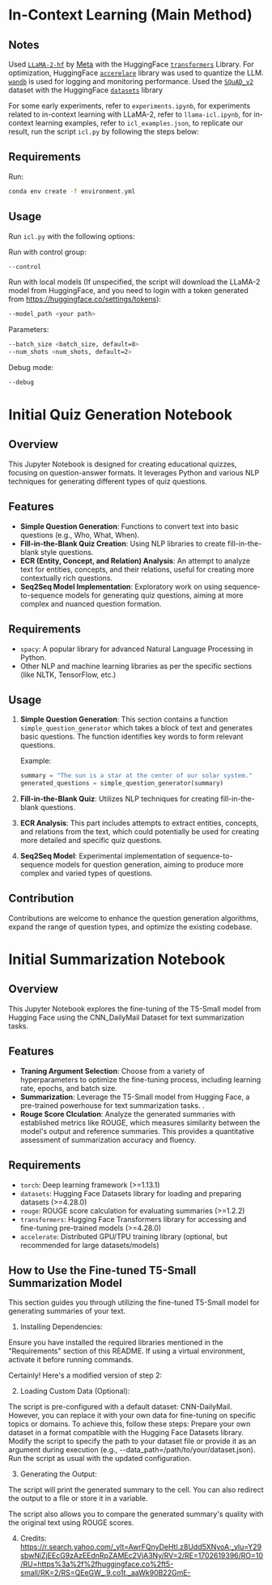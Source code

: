 # In-Context Learning (Main Method)

## Notes

Used [`LLaMA-2-hf`](https://huggingface.co/meta-llama/Llama-2-7b-hf) by [Meta](https://ai.meta.com/llama/) with the HuggingFace [`transformers`](https://huggingface.co/docs/transformers/index) Library. For optimization, HuggingFace [`accerelare`](https://huggingface.co/docs/accelerate/index) library was used to quantize the LLM. [`wandb`](https://wandb.ai/) is used for logging and monitoring performance. Used the [`SQuAD_v2`](https://huggingface.co/datasets/squad_v2) dataset with the HuggingFace [`datasets`](https://huggingface.co/docs/datasets/index) library

For some early experiments, refer to `experiments.ipynb`, for experiments related to in-context learning with LLaMA-2, refer to `llama-icl.ipynb`, for in-context learning examples, refer to `icl_examples.json`, to replicate our result, run the script `icl.py` by following the steps below:

## Requirements

Run:

```bash
conda env create -f environment.yml
```

## Usage

Run `icl.py` with the following options:

Run with control group:

```bash
--control
```

Run with local models (If unspecified, the script will download the LLaMA-2 model from HuggingFace, and you need to login with a token generated from https://huggingface.co/settings/tokens):

```bash
--model_path <your path>
```

Parameters:
```bash
--batch_size <batch_size, default=8>
--num_shots <num_shots, default=2>
```

Debug mode:

```bash
--debug
```

# Initial Quiz Generation Notebook

## Overview
This Jupyter Notebook is designed for creating educational quizzes, focusing on question-answer formats. It leverages Python and various NLP techniques for generating different types of quiz questions.

## Features
- **Simple Question Generation**: Functions to convert text into basic questions (e.g., Who, What, When).
- **Fill-in-the-Blank Quiz Creation**: Using NLP libraries to create fill-in-the-blank style questions.
- **ECR (Entity, Concept, and Relation) Analysis**: An attempt to analyze text for entities, concepts, and their relations, useful for creating more contextually rich questions.
- **Seq2Seq Model Implementation**: Exploratory work on using sequence-to-sequence models for generating quiz questions, aiming at more complex and nuanced question formation.

## Requirements
- `spacy`: A popular library for advanced Natural Language Processing in Python.
- Other NLP and machine learning libraries as per the specific sections (like NLTK, TensorFlow, etc.)

## Usage
1. **Simple Question Generation**: This section contains a function `simple_question_generator` which takes a block of text and generates basic questions. The function identifies key words to form relevant questions.

   Example: 
   ```python
   summary = "The sun is a star at the center of our solar system."
   generated_questions = simple_question_generator(summary)
   ```

2. **Fill-in-the-Blank Quiz**: Utilizes NLP techniques for creating fill-in-the-blank questions.

3. **ECR Analysis**: This part includes attempts to extract entities, concepts, and relations from the text, which could potentially be used for creating more detailed and specific quiz questions.

4. **Seq2Seq Model**: Experimental implementation of sequence-to-sequence models for question generation, aiming to produce more complex and varied types of questions.

## Contribution
Contributions are welcome to enhance the question generation algorithms, expand the range of question types, and optimize the existing codebase.

# Initial Summarization Notebook

## Overview
This Jupyter Notebook explores the fine-tuning of the T5-Small model from Hugging Face using the CNN_DailyMail Dataset for text summarization tasks.

## Features
- **Traning Argument Selection**: Choose from a variety of hyperparameters to optimize the fine-tuning process, including learning rate, epochs, and batch size.
- **Summarization**:  Leverage the T5-Small model from Hugging Face, a pre-trained powerhouse for text summarization tasks. .
- **Rouge Score Clculation**: Analyze the generated summaries with established metrics like ROUGE, which measures similarity between the model's output and reference summaries. This provides a quantitative assessment of summarization accuracy and fluency.


## Requirements
- `torch`: Deep learning framework (>=1.13.1)
- `datasets`: Hugging Face Datasets library for loading and preparing datasets (>=4.28.0)
- `rouge`: ROUGE score calculation for evaluating summaries (>=1.2.2)
- `transformers`: Hugging Face Transformers library for accessing and fine-tuning pre-trained models (>=4.28.0)
- `accelerate`: Distributed GPU/TPU training library (optional, but recommended for large datasets/models)

## How to Use the Fine-tuned T5-Small Summarization Model
This section guides you through utilizing the fine-tuned T5-Small model for generating summaries of your text.

1. Installing Dependencies:

Ensure you have installed the required libraries mentioned in the "Requirements" section of this README.
If using a virtual environment, activate it before running commands.


Certainly! Here's a modified version of step 2:

2. Loading Custom Data (Optional):

The script is pre-configured with a default dataset: CNN-DailyMail. However, you can replace it with your own data for fine-tuning on specific topics or domains.
To achieve this, follow these steps:
Prepare your own dataset in a format compatible with the Hugging Face Datasets library.
Modify the script to specify the path to your dataset file or provide it as an argument during execution (e.g., --data_path=/path/to/your/dataset.json).
Run the script as usual with the updated configuration.

3. Generating the Output:

The script will print the generated summary to the cell. You can also redirect the output to a file or store it in a variable.

The script also allows you to compare the generated summary's quality with the original text using ROUGE scores. 

4. Credits: 
https://r.search.yahoo.com/_ylt=AwrFQnyDeHtl.z8Udd5XNyoA;_ylu=Y29sbwNiZjEEcG9zAzEEdnRpZAMEc2VjA3Ny/RV=2/RE=1702619396/RO=10/RU=https%3a%2f%2fhuggingface.co%2ft5-small/RK=2/RS=QEeGW_.9.co1t._aaWk90B22GmE-
